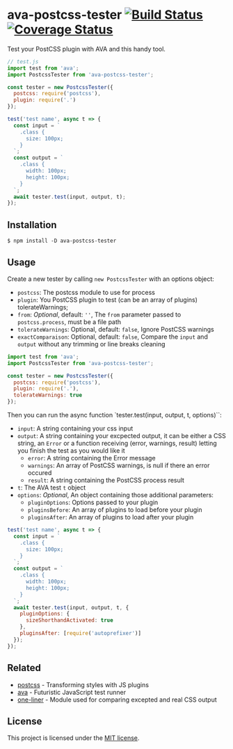 # ava-postcss-tester [![Build Status][travis badge]][travis link] [![Coverage Status][coveralls badge]][coveralls link]

Test your PostCSS plugin with AVA and this handy tool.

```js
// test.js
import test from 'ava';
import PostcssTester from 'ava-postcss-tester';

const tester = new PostcssTester({
  postcss: require('postcss'),
  plugin: require('.')
});

test('test name', async t => {
  const input = `
    .class {
      size: 100px;
    }
  `;
  const output = `
    .class {
      width: 100px;
      height: 100px;
    }
  `;
  await tester.test(input, output, t);
});
```

## Installation

```console
$ npm install -D ava-postcss-tester
```

## Usage

Create a new tester by calling `new PostcssTester` with an options object:

- `postcss`: The postcss module to use for process
- `plugin`: You PostCSS plugin to test (can be an array of plugins) 
tolerateWarnings;
- `from`: *Optional*, default: `''`, The `from` parameter passed to 
`postcss.process`, must be a file path
- `tolerateWarnings`: Optional, default: `false`, Ignore PostCSS warnings
- `exactComparaison`: Optional, default: `false`, Compare the `input` and 
`output` without any trimming or line breaks cleaning

```js
import test from 'ava';
import PostcssTester from 'ava-postcss-tester';

const tester = new PostcssTester({
  postcss: require('postcss'),
  plugin: require('.'),
  tolerateWarnings: true
});
```

Then you can run the async function `tester.test(input, output, t, options)``:

- `input`: A string containing your css input
- `output`: A string containing your excpected output, it can be either a CSS 
string, an `Error` or a function receiving (error, warnings, result) letting 
you finish the test as you would like it
  - `error`: A string containing the Error message
  - `warnings`: An array of PostCSS warnings, is null if there an error occured
  - `result`: A string containing the PostCSS process result
- `t`: The AVA test `t` object
- `options`: *Optional*, An object containing those additional parameters:
  - `pluginOptions`: Options passed to your plugin
  - `pluginsBefore`: An array of plugins to load before your plugin
  - `pluginsAfter`: An array of plugins to load after your plugin

```js
test('test name', async t => {
  const input = `
    .class {
      size: 100px;
    }
  `;
  const output = `
    .class {
      width: 100px;
      height: 100px;
    }
  `;
  await tester.test(input, output, t, {
    pluginOptions: {
      sizeShorthandActivated: true
    },
    pluginsAfter: [require('autoprefixer')]
  });
});
```

## Related

- [postcss][postcss] - Transforming styles with JS plugins
- [ava][ava] - Futuristic JavaScript test runner
- [one-liner][one-liner] - Module used for comparing excepted and real CSS
output

## License

This project is licensed under the [MIT license](LICENSE).

[travis badge]: https://travis-ci.org/dimitrinicolas/ava-postcss-tester.svg?branch=master
[travis link]: https://travis-ci.org/dimitrinicolas/ava-postcss-tester
[coveralls badge]: https://coveralls.io/repos/github/dimitrinicolas/ava-postcss-tester/badge.svg?branch=master
[coveralls link]: https://coveralls.io/github/dimitrinicolas/ava-postcss-tester?branch=master

[postcss]: https://github.com/postcss/postcss
[ava]: https://github.com/avajs/ava
[one-liner]: https://www.npmjs.com/package/one-liner
